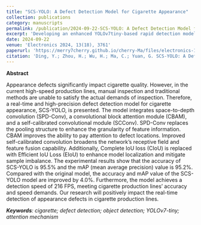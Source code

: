 ```yaml
---
title: "SCS-YOLO: A Defect Detection Model for Cigarette Appearance"
collection: publications
category: manuscripts
permalink: /publication/2024-09-22-SCS-YOLO: A Defect Detection Model for Cigarette Appearance
excerpt: 'Developing an enhanced YOLOv7tiny-based rapid detection model for cigarette appearance defects. '
date: 2024-09-22
venue: 'Electronics 2024, 13(18), 3761'
paperurl: 'https://merry7cherry.github.io/cherry-Ma/files/electronics-13-03761.pdf'
citation: 'Ding, Y.; Zhou, H.; Wu, H.; Ma, C.; Yuan, G. SCS-YOLO: A Defect Detection Model for Cigarette Appearance. Electronics 2024, 13, 3761. https://doi.org/10.3390/electronics13183761'
---
```


**Abstract**

Appearance defects significantly impact cigarette quality. However, in the current high-speed production lines, manual inspection and traditional methods are unable to satisfy the actual demands of inspection. Therefore, a real-time and high-precision defect detection model for cigarette appearance, SCS-YOLO, is presented. The model integrates space-to-depth convolution (SPD-Conv), a convolutional block attention module (CBAM), and a self-calibrated convolutional module (SCConv). SPD-Conv replaces the pooling structure to enhance the granularity of feature information. CBAM improves the ability to pay attention to defect locations. Improved self-calibrated convolution broadens the network’s receptive field and feature fusion capability. Additionally, Complete IoU loss (CIoU) is replaced with Efficient IoU Loss (EIoU) to enhance model localization and mitigate sample imbalance. The experimental results show that the accuracy of SCS-YOLO is 95.5% and the mAP (mean average precision) value is 95.2%. Compared with the original model, the accuracy and mAP value of the SCS-YOLO model are improved by 4.0%. Furthermore, the model achieves a detection speed of 216 FPS, meeting cigarette production lines’ accuracy and speed demands. Our research will positively impact the real-time detection of appearance defects in cigarette production lines.

_**Keywords**: cigarette; defect detection; object detection; YOLOv7-tiny; attention mechanism_
